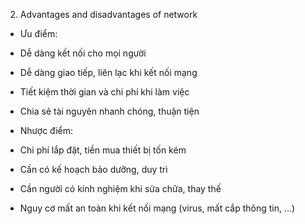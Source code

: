 02. Advantages and disadvantages of network

- Ưu điểm:
 - Dễ dàng kết nối cho mọi người
 - Dễ dàng giao tiếp, liên lạc khi kết nối mạng
 - Tiết kiệm thời gian và chi phí khi làm việc
 - Chia sẻ tài nguyên nhanh chóng, thuận tiện

- Nhược điểm:
 - Chi phí lắp đặt, tiền mua thiết bị tốn kém
 - Cần có kế hoạch bảo dưỡng, duy trì
 - Cần người có kinh nghiệm khi sửa chữa, thay thế
 - Nguy cơ mất an toàn khi kết nối mạng (virus, mất cắp thông tin, …)
